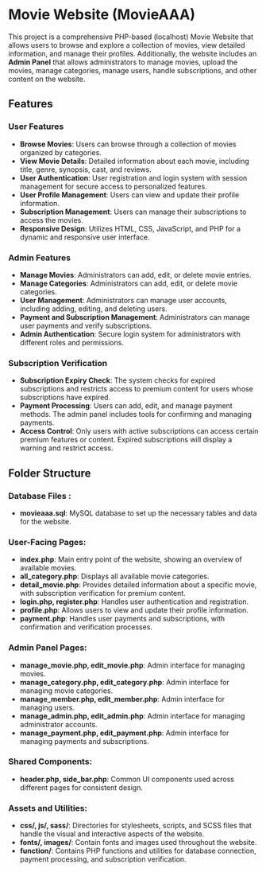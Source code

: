 # Movie Website (MovieAAA)

This project is a comprehensive PHP-based (localhost) Movie Website that allows users to browse and explore a collection of movies, 
view detailed information, and manage their profiles. Additionally, the website includes an **Admin Panel** that allows administrators to manage movies, upload the movies,
manage categories, manage users, handle subscriptions, and other content on the website.


## Features

### User Features
- **Browse Movies**: Users can browse through a collection of movies organized by categories.
- **View Movie Details**: Detailed information about each movie, including title, genre, synopsis, cast, and reviews.
- **User Authentication**: User registration and login system with session management for secure access to personalized features.
- **User Profile Management**: Users can view and update their profile information.
- **Subscription Management**: Users can manage their subscriptions to access the movies.
- **Responsive Design**: Utilizes HTML, CSS, JavaScript, and PHP for a dynamic and responsive user interface.

### Admin Features
- **Manage Movies**: Administrators can add, edit, or delete movie entries.
- **Manage Categories**: Administrators can add, edit, or delete movie categories.
- **User Management**: Administrators can manage user accounts, including adding, editing, and deleting users.
- **Payment and Subscription Management**: Administrators can manage user payments and verify subscriptions.
- **Admin Authentication**: Secure login system for administrators with different roles and permissions.

### Subscription Verification
- **Subscription Expiry Check**: The system checks for expired subscriptions and restricts access to premium content for users whose subscriptions have expired.
- **Payment Processing**: Users can add, edit, and manage payment methods. The admin panel includes tools for confirming and managing payments.
- **Access Control**: Only users with active subscriptions can access certain premium features or content. Expired subscriptions will display a warning and restrict access.


## Folder Structure

### Database Files :
  - **movieaaa.sql**: MySQL database to set up the necessary tables and data for the website.

 ### User-Facing Pages:
  - **index.php**: Main entry point of the website, showing an overview of available movies.
  - **all_category.php**: Displays all available movie categories.
  - **detail_movie.php**: Provides detailed information about a specific movie, with subscription verification for premium content.
  - **login.php, register.php**: Handles user authentication and registration.
  - **profile.php**: Allows users to view and update their profile information.
  - **payment.php**: Handles user payments and subscriptions, with confirmation and verification processes.
    
 ### Admin Panel Pages:
  - **manage_movie.php, edit_movie.php**: Admin interface for managing movies.
  - **manage_category.php, edit_category.php**: Admin interface for managing movie categories.
  - **manage_member.php, edit_member.php**: Admin interface for managing users.
  - **manage_admin.php, edit_admin.php**: Admin interface for managing administrator accounts.
  - **manage_payment.php, edit_payment.php**: Admin interface for managing payments and subscriptions.
    
 ### Shared Components:
  - **header.php, side_bar.php**: Common UI components used across different pages for consistent design.
    
 ### Assets and Utilities:
  - **css/, js/, sass/**: Directories for stylesheets, scripts, and SCSS files that handle the visual and interactive aspects of the website.
  - **fonts/, images/**: Contain fonts and images used throughout the website.
  - **function/**: Contains PHP functions and utilities for database connection, payment processing, and subscription verification.
